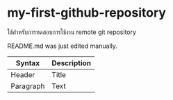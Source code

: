 # my-first-github-repository
ใช้สำหรับการทดสอบการใช้งาน remote git repository

README.md was just edited manually.


| Syntax | Description |
| ----------- | ----------- |
| Header | Title |
| Paragraph | Text |
